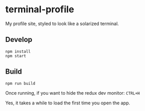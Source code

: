 # terminal-profile
My profile site, styled to look like a solarized terminal.

## Develop
```
npm install
npm start
```

## Build 
```
npm run build
```

Once running, if you want to hide the redux dev monitor: ```CTRL+H```

Yes, it takes a while to load the first time you open the app.
